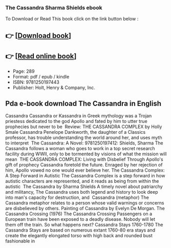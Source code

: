 ### The Cassandra Sharma Shields ebook

To Download or Read This book click on the link button below :

## 👉  [**[Download book](http://get-pdfs.com/download.php?group=book&from=github.com&id=721648&lnk=1081 "Download book")**]

## 👉  [**[Read online book](http://get-pdfs.com/download.php?group=book&from=github.com&id=721648&lnk=1081 "Read online book")**]


* Page: 289
* Format: pdf / epub / kindle
* ISBN: 9781250197443
* Publisher: Holt, Henry &amp; Company, Inc.



## Pda e-book download The Cassandra in English



 Cassandra Cassandra or Kassandra in Greek mythology was a Trojan priestess dedicated to the god Apollo and fated by him to utter true prophecies but never to be 
 Review: THE CASSANDRA COMPLEX by Holly Smale Cassandra Penelope Dankworth, the daughter of a Classics professor, has trouble understanding the world around her, and uses myth to interpret 
 The Cassandra: A Novel: 9781250197412: Shields, Sharma The Cassandra follows a woman who goes to work in a top secret research facility during WWII, only to be tormented by visions of what the mission will mean 
 THE CASSANDRA COMPLEX: Living with Disbelief Through Apollo&#039;s gift of prophecy Cassandra foretold the future. Enraged by her rejection of him, Apollo vowed no one would ever believe her.
 The Cassandra Complex: A Step Forward in Autistic The Cassandra Complex is a step forward in how autistic characters are represented, and it reads as being from within the autistic 
 The Cassandra by Sharma Shields A timely novel about patriarchy and militancy, The Cassandra uses both legend and history to look deep into man&#039;s capacity for destruction, and 
 Cassandra (metaphor) The Cassandra metaphor relates to a person whose valid warnings or concerns are disbelieved by others. Painting of Cassandra by Evelyn De Morgan.
 The Cassandra Crossing (1976) The Cassandra Crossing Passengers on a European train have been exposed to a deadly disease. Nobody will let them off the train. So what happens next?
 Cassandra Stays 1760-1780 The Cassandra Stays are based on numerous extant 1760-80 era stays and create the elegantly elongated torso with high back and rounded bust fashionable in 





